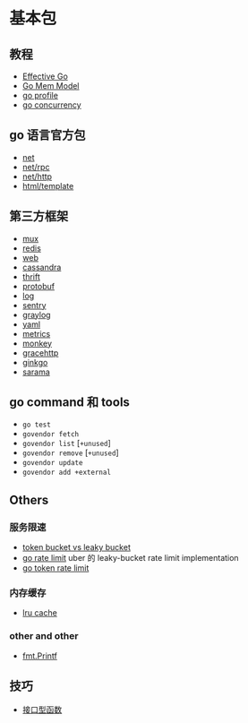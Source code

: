 # 基本包

## 教程

+ [Effective Go](https://golang.org/doc/effective_go.html)
+ [Go Mem Model](https://golang.org/ref/mem)
+ [go profile](https://blog.golang.org/profiling-go-programs)
+ [go concurrency](https://blog.golang.org/pipelines)

## go 语言官方包

+ [net]()
+ [net/rpc]()
+ [net/http]()
+ [html/template]()

## 第三方框架

+ [mux](https://github.com/gorilla/mux)
+ [redis](https://github.com/go-redis/redis)
+ [web](https://github.com/gin-gonic/gin)
+ [cassandra](https://github.com/gocql/gocql)
+ [thrift](https://github.com/samuel/go-thrift)
+ [protobuf](github.com/golang/protobuf/proto)
+ [log](https://github.com/sirupsen/logrus)
+ [sentry](github.com/evalphobia/logrus_sentry)
+ [graylog](gopkg.in/gemnasium/logrus-graylog-hook.v2)
+ [yaml](gopkg.in/yaml.v2)
+ [metrics](code.byted.org/gopkg/metrics)
+ [monkey](https://github.com/bouk/monkey)
+ [gracehttp](https://github.com/facebookgo/grace/gracehttp)
+ [ginkgo](https://github.com/onsi/ginkgo)
+ [sarama](https://github.com/Shopify/sarama)

## go command 和 tools

+ `go test`
+ `govendor fetch`
+ `govendor list` [`+unused`]
+ `govendor remove` [`+unused`]
+ `govendor update`
+ `govendor add +external`

## Others

### 服务限速

+ [token bucket vs leaky bucket](http://blog.gssxgss.me/not-a-simple-problem-rate-limiting/)
+ [go rate limit](https://github.com/uber-go/ratelimit) uber 的 leaky-bucket rate limit implementation
+ [go token rate limit](https://github.com/juju/ratelimit)

### 内存缓存

+ [lru cache](https://github.com/hashicorp/golang-lru)

### other and other

+ [fmt.Printf](https://gobyexample.com/string-formatting)

## 技巧

+ [接口型函数](http://www.flysnow.org/2016/12/30/golang-function-interface.html)
